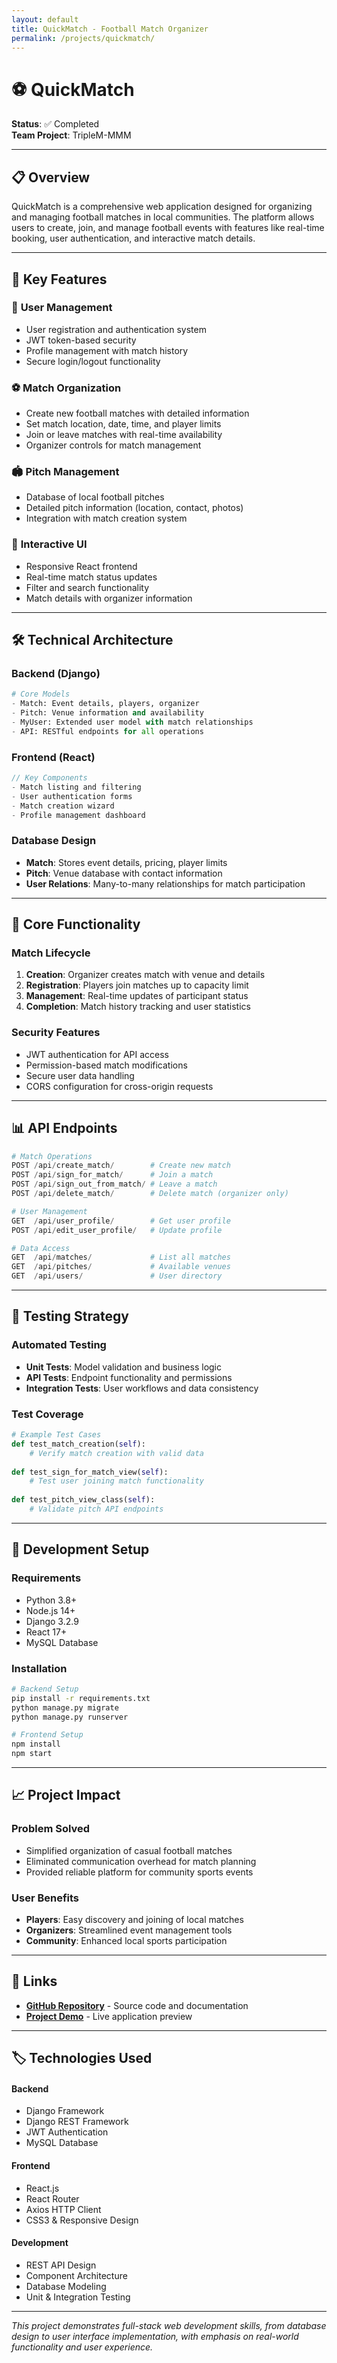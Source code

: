 ```yaml
---
layout: default
title: QuickMatch - Football Match Organizer
permalink: /projects/quickmatch/
---
```


# ⚽ QuickMatch

**Status**: ✅ Completed  
**Team Project**: TripleM-MMM

---

## 📋 Overview

QuickMatch is a comprehensive web application designed for organizing and managing football matches in local communities. The platform allows users to create, join, and manage football events with features like real-time booking, user authentication, and interactive match details.

---

## 🎯 Key Features

### 🔐 **User Management**
- User registration and authentication system
- JWT token-based security
- Profile management with match history
- Secure login/logout functionality

### ⚽ **Match Organization**
- Create new football matches with detailed information
- Set match location, date, time, and player limits
- Join or leave matches with real-time availability
- Organizer controls for match management

### 🏟️ **Pitch Management**
- Database of local football pitches
- Detailed pitch information (location, contact, photos)
- Integration with match creation system

### 📱 **Interactive UI**
- Responsive React frontend
- Real-time match status updates
- Filter and search functionality
- Match details with organizer information

---

## 🛠️ Technical Architecture

### **Backend (Django)**
```python
# Core Models
- Match: Event details, players, organizer
- Pitch: Venue information and availability  
- MyUser: Extended user model with match relationships
- API: RESTful endpoints for all operations
```

### **Frontend (React)**
```javascript
// Key Components
- Match listing and filtering
- User authentication forms
- Match creation wizard
- Profile management dashboard
```

### **Database Design**
- **Match**: Stores event details, pricing, player limits
- **Pitch**: Venue database with contact information
- **User Relations**: Many-to-many relationships for match participation

---

## 🚀 Core Functionality

### **Match Lifecycle**
1. **Creation**: Organizer creates match with venue and details
2. **Registration**: Players join matches up to capacity limit
3. **Management**: Real-time updates of participant status
4. **Completion**: Match history tracking and user statistics

### **Security Features**
- JWT authentication for API access
- Permission-based match modifications
- Secure user data handling
- CORS configuration for cross-origin requests

---

## 📊 API Endpoints

```python
# Match Operations
POST /api/create_match/        # Create new match
POST /api/sign_for_match/      # Join a match
POST /api/sign_out_from_match/ # Leave a match
POST /api/delete_match/        # Delete match (organizer only)

# User Management
GET  /api/user_profile/        # Get user profile
POST /api/edit_user_profile/   # Update profile

# Data Access
GET  /api/matches/             # List all matches
GET  /api/pitches/             # Available venues
GET  /api/users/               # User directory
```

---

## 🧪 Testing Strategy

### **Automated Testing**
- **Unit Tests**: Model validation and business logic
- **API Tests**: Endpoint functionality and permissions
- **Integration Tests**: User workflows and data consistency

### **Test Coverage**
```python
# Example Test Cases
def test_match_creation(self):
    # Verify match creation with valid data
    
def test_sign_for_match_view(self):
    # Test user joining match functionality
    
def test_pitch_view_class(self):
    # Validate pitch API endpoints
```

---

## 🔧 Development Setup

### **Requirements**
- Python 3.8+
- Node.js 14+
- Django 3.2.9
- React 17+
- MySQL Database

### **Installation**
```bash
# Backend Setup
pip install -r requirements.txt
python manage.py migrate
python manage.py runserver

# Frontend Setup  
npm install
npm start
```

---

## 📈 Project Impact

### **Problem Solved**
- Simplified organization of casual football matches
- Eliminated communication overhead for match planning
- Provided reliable platform for community sports events

### **User Benefits**
- **Players**: Easy discovery and joining of local matches
- **Organizers**: Streamlined event management tools
- **Community**: Enhanced local sports participation

---

## 🔗 Links

- **[GitHub Repository](https://github.com/TripleM-MMM/QuickMatch)** - Source code and documentation
- **[Project Demo](#)** - Live application preview

---

## 🏷️ Technologies Used

<div class="tech-showcase">
  <div class="tech-category">
    <h4>Backend</h4>
    <ul>
      <li>Django Framework</li>
      <li>Django REST Framework</li>
      <li>JWT Authentication</li>
      <li>MySQL Database</li>
    </ul>
  </div>
  
  <div class="tech-category">
    <h4>Frontend</h4>
    <ul>
      <li>React.js</li>
      <li>React Router</li>
      <li>Axios HTTP Client</li>
      <li>CSS3 & Responsive Design</li>
    </ul>
  </div>
  
  <div class="tech-category">
    <h4>Development</h4>
    <ul>
      <li>REST API Design</li>
      <li>Component Architecture</li>
      <li>Database Modeling</li>
      <li>Unit & Integration Testing</li>
    </ul>
  </div>
</div>

---

*This project demonstrates full-stack web development skills, from database design to user interface implementation, with emphasis on real-world functionality and user experience.*